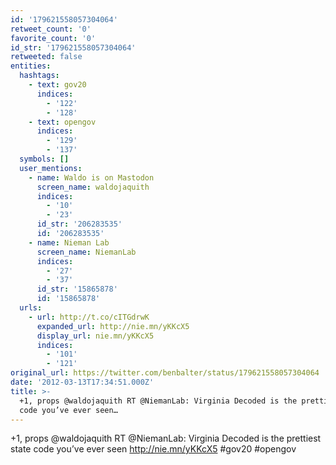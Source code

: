 ```yaml
---
id: '179621558057304064'
retweet_count: '0'
favorite_count: '0'
id_str: '179621558057304064'
retweeted: false
entities:
  hashtags:
    - text: gov20
      indices:
        - '122'
        - '128'
    - text: opengov
      indices:
        - '129'
        - '137'
  symbols: []
  user_mentions:
    - name: Waldo is on Mastodon
      screen_name: waldojaquith
      indices:
        - '10'
        - '23'
      id_str: '206283535'
      id: '206283535'
    - name: Nieman Lab
      screen_name: NiemanLab
      indices:
        - '27'
        - '37'
      id_str: '15865878'
      id: '15865878'
  urls:
    - url: http://t.co/cITGdrwK
      expanded_url: http://nie.mn/yKKcX5
      display_url: nie.mn/yKKcX5
      indices:
        - '101'
        - '121'
original_url: https://twitter.com/benbalter/status/179621558057304064
date: '2012-03-13T17:34:51.000Z'
title: >-
  +1, props @waldojaquith RT @NiemanLab: Virginia Decoded is the prettiest state
  code you’ve ever seen…
---
```


+1, props @waldojaquith RT @NiemanLab: Virginia Decoded is the prettiest state code you’ve ever seen http://nie.mn/yKKcX5 #gov20 #opengov
